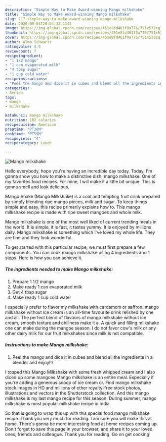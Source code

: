 ```yaml
---
description: "Simple Way to Make Award-winning Mango milkshake"
title: "Simple Way to Make Award-winning Mango milkshake"
slug: 217-simple-way-to-make-award-winning-mango-milkshake
date: 2020-09-04T20:04:32.114Z
image: https://img-global.cpcdn.com/recipes/451e8fd461f0a776/751x532cq70/mango-milkshake-recipe-main-photo.jpg
thumbnail: https://img-global.cpcdn.com/recipes/451e8fd461f0a776/751x532cq70/mango-milkshake-recipe-main-photo.jpg
cover: https://img-global.cpcdn.com/recipes/451e8fd461f0a776/751x532cq70/mango-milkshake-recipe-main-photo.jpg
author: Alma Schwartz
ratingvalue: 4.9
reviewcount: 7
recipeingredient:
- "1 1/2 mango"
- "1 can evaporated milk"
- "4 tbsp sugar"
- "1 cup cold water"
recipeinstructions:
- "Peel the mango and dice it in cubes and blend all the ingredients in a blender and enjoy!!!"
categories:
- Recipe
tags:
- mango
- milkshake

katakunci: mango milkshake 
nutrition: 182 calories
recipecuisine: American
preptime: "PT30M"
cooktime: "PT59M"
recipeyield: "4"
recipecategory: Lunch

---
```



![Mango milkshake](https://img-global.cpcdn.com/recipes/451e8fd461f0a776/751x532cq70/mango-milkshake-recipe-main-photo.jpg)

Hello everybody, hope you're having an incredible day today. Today, I'm gonna show you how to make a distinctive dish, mango milkshake. One of my favorites food recipes. For mine, I will make it a little bit unique. This is gonna smell and look delicious.

Mango Shake (Mango Milkshake) is a cool and tempting fruit drink prepared by simply blending ripe mango pieces, milk and sugar. To keep things simple and easy, this recipe primarily explains how to. This mango milkshake recipe is made with ripe sweet mangoes and whole milk.

Mango milkshake is one of the most well liked of current trending meals in the world. It is simple, it is fast, it tastes yummy. It is enjoyed by millions daily. Mango milkshake is something which I've loved my whole life. They are fine and they look wonderful.


To get started with this particular recipe, we must first prepare a few components. You can cook mango milkshake using 4 ingredients and 1 steps. Here is how you can achieve it.

<!--inarticleads1-->

##### The ingredients needed to make Mango milkshake:

1. Prepare 1 1/2 mango
1. Make ready 1 can evaporated milk
1. Get 4 tbsp sugar
1. Make ready 1 cup cold water


I especially prefer to flavor my milkshake with cardamom or saffron. mango milkshake without ice cream is an all-time favourite drink relished by one and all. The perfect blend of flavours of mango milkshake without ice cream, smooth texture and chillness make it a. A quick and filling milkshake one can make during the mangoe season. I do not favor cow&#39;s milk or any other dairy milk for our fruit milkshakes since milk is not compatible. 

<!--inarticleads2-->

##### Instructions to make Mango milkshake:

1. Peel the mango and dice it in cubes and blend all the ingredients in a blender and enjoy!!!


I topped this Mango Milkshake with some fresh whipped cream and I also diced up some mangoes Mango milkshake is an entire meal. Especially if you&#39;re adding a generous scoop of ice cream or. Find mango milkshake stock images in HD and millions of other royalty-free stock photos, illustrations and vectors in the Shutterstock collection. And this mango milkshake is my last mango recipe for this season. During summer, mango milkshake is most popular milkshake recipe in India. 

So that is going to wrap this up with this special food mango milkshake recipe. Thank you very much for reading. I am sure you will make this at home. There's gonna be more interesting food at home recipes coming up. Don't forget to save this page in your browser, and share it to your loved ones, friends and colleague. Thank you for reading. Go on get cooking!
